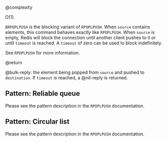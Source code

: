 @complexity

O(1).

`BRPOPLPUSH` is the blocking variant of `RPOPLPUSH`.
When `source` contains elements, this command behaves exactly like
`RPOPLPUSH`. When `source` is empty, Redis will block
the connection until another client pushes to it or until `timeout` is reached. A `timeout` of zero can be used to block indefinitely.

See `RPOPLPUSH` for more information.

@return

@bulk-reply: the element being popped from `source` and pushed to
`destination`. If `timeout` is reached, a @nil-reply is returned.

Pattern: Reliable queue
---

Please see the pattern description in the `RPOPLPUSH` documentation.

Pattern: Circular list
---

Please see the pattern description in the `RPOPLPUSH` documentation.
